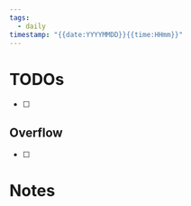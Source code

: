 ```yaml
---
tags:
  - daily
timestamp: "{{date:YYYYMMDD}}{{time:HHmm}}"
---
```

# TODOs
- [ ] 

## Overflow
- [ ] 


# Notes

